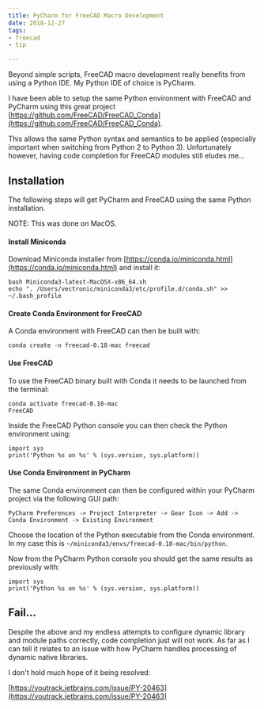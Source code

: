 ```yaml
---
title: PyCharm for FreeCAD Macro Development
date: 2018-12-27
tags: 
- freecad
- tip

---
```


Beyond simple scripts, FreeCAD macro development really benefits from using a Python IDE. My Python IDE of choice is PyCharm.

I have been able to setup the same Python environment with FreeCAD and PyCharm using this great project
[https://github.com/FreeCAD/FreeCAD_Conda](https://github.com/FreeCAD/FreeCAD_Conda). 

This allows the same Python syntax and semantics to be applied (especially important when switching from Python 2 to 
Python 3). Unfortunately however, having code completion for FreeCAD modules still eludes me...

<!--more-->

## Installation

The following steps will get PyCharm and FreeCAD using the same Python installation.

NOTE: This was done on MacOS.

#### Install Miniconda

Download Miniconda installer from [https://conda.io/miniconda.html](https://conda.io/miniconda.html) and install it:

	bash Miniconda3-latest-MacOSX-x86_64.sh 
	echo ". /Users/vectronic/miniconda3/etc/profile.d/conda.sh" >> ~/.bash_profile

#### Create Conda Environment for FreeCAD

A Conda environment with FreeCAD can then be built with:

	conda create -n freecad-0.18-mac freecad

#### Use FreeCAD

To use the FreeCAD binary built with Conda it needs to be launched from the terminal:

	conda activate freecad-0.18-mac
	FreeCAD

Inside the FreeCAD Python console you can then check the Python environment using:

	import sys
	print('Python %s on %s' % (sys.version, sys.platform))

#### Use Conda Environment in PyCharm

The same Conda environment can then be configured within your PyCharm project via the following GUI path:


	PyCharm Preferences -> Project Interpreter -> Gear Icon -> Add -> Conda Environment -> Existing Environment

Choose the location of the Python executable from the Conda environment. In my case this is `~/miniconda3/envs/freecad-0.18-mac/bin/python`.

Now from the PyCharm Python console you should get the same results as previously with:

	import sys
	print('Python %s on %s' % (sys.version, sys.platform))

## Fail...

Despite the above and my endless attempts to configure dynamic library and module paths correctly, code completion just 
will not work. As far as I can tell it relates to an issue with how PyCharm handles processing of dynamic 
native libraries. 

I don't hold much hope of it being resolved:

[https://youtrack.jetbrains.com/issue/PY-20463](https://youtrack.jetbrains.com/issue/PY-20463)
